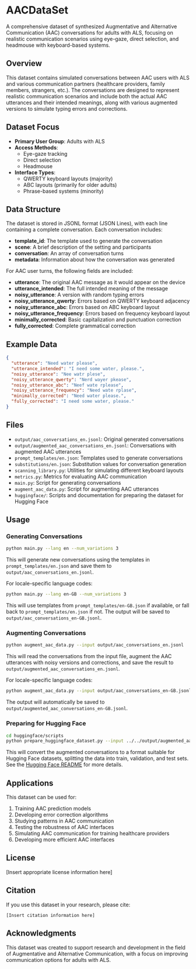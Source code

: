 # AACDataSet

A comprehensive dataset of synthesized Augmentative and Alternative Communication (AAC) conversations for adults with ALS, focusing on realistic communication scenarios using eye-gaze, direct selection, and headmouse with keyboard-based systems.

## Overview

This dataset contains simulated conversations between AAC users with ALS and various communication partners (healthcare providers, family members, strangers, etc.). The conversations are designed to represent realistic communication scenarios and include both the actual AAC utterances and their intended meanings, along with various augmented versions to simulate typing errors and corrections.

## Dataset Focus

- **Primary User Group**: Adults with ALS
- **Access Methods**:
  - Eye-gaze tracking
  - Direct selection
  - Headmouse
- **Interface Types**:
  - QWERTY keyboard layouts (majority)
  - ABC layouts (primarily for older adults)
  - Phrase-based systems (minority)

## Data Structure

The dataset is stored in JSONL format (JSON Lines), with each line containing a complete conversation. Each conversation includes:

- **template_id**: The template used to generate the conversation
- **scene**: A brief description of the setting and participants
- **conversation**: An array of conversation turns
- **metadata**: Information about how the conversation was generated

For AAC user turns, the following fields are included:

- **utterance**: The original AAC message as it would appear on the device
- **utterance_intended**: The full intended meaning of the message
- **noisy_utterance**: A version with random typing errors
- **noisy_utterance_qwerty**: Errors based on QWERTY keyboard adjacency
- **noisy_utterance_abc**: Errors based on ABC keyboard layout
- **noisy_utterance_frequency**: Errors based on frequency keyboard layout
- **minimally_corrected**: Basic capitalization and punctuation correction
- **fully_corrected**: Complete grammatical correction

## Example Data

```json
{
  "utterance": "Need water please",
  "utterance_intended": "I need some water, please.",
  "noisy_utterance": "Nee watr plese",
  "noisy_utterance_qwerty": "Nerd wayer pkease",
  "noisy_utterance_abc": "Neef wate rplease",
  "noisy_utterance_frequency": "Need wate rplase",
  "minimally_corrected": "Need water please.",
  "fully_corrected": "I need some water, please."
}
```

## Files

- `output/aac_conversations_en.jsonl`: Original generated conversations
- `output/augmented_aac_conversations_en.jsonl`: Conversations with augmented AAC utterances
- `prompt_templates/en.json`: Templates used to generate conversations
- `substitutions/en.json`: Substitution values for conversation generation
- `scanning_library.py`: Utilities for simulating different keyboard layouts
- `metrics.py`: Metrics for evaluating AAC communication
- `main.py`: Script for generating conversations
- `augment_aac_data.py`: Script for augmenting AAC utterances
- `huggingface/`: Scripts and documentation for preparing the dataset for Hugging Face

## Usage

### Generating Conversations

```bash
python main.py --lang en --num_variations 3
```

This will generate new conversations using the templates in `prompt_templates/en.json` and save them to `output/aac_conversations_en.jsonl`.

For locale-specific language codes:

```bash
python main.py --lang en-GB --num_variations 3
```

This will use templates from `prompt_templates/en-GB.json` if available, or fall back to `prompt_templates/en.json` if not. The output will be saved to `output/aac_conversations_en-GB.jsonl`.

### Augmenting Conversations

```bash
python augment_aac_data.py --input output/aac_conversations_en.jsonl
```

This will read the conversations from the input file, augment the AAC utterances with noisy versions and corrections, and save the result to `output/augmented_aac_conversations_en.jsonl`.

For locale-specific language codes:

```bash
python augment_aac_data.py --input output/aac_conversations_en-GB.jsonl
```

The output will automatically be saved to `output/augmented_aac_conversations_en-GB.jsonl`.

### Preparing for Hugging Face

```bash
cd huggingface/scripts
python prepare_huggingface_dataset.py --input ../../output/augmented_aac_conversations_en.jsonl --output_dir ../data
```

This will convert the augmented conversations to a format suitable for Hugging Face datasets, splitting the data into train, validation, and test sets. See the [Hugging Face README](huggingface/README.md) for more details.

## Applications

This dataset can be used for:

1. Training AAC prediction models
2. Developing error correction algorithms
3. Studying patterns in AAC communication
4. Testing the robustness of AAC interfaces
5. Simulating AAC communication for training healthcare providers
6. Developing more efficient AAC interfaces

## License

[Insert appropriate license information here]

## Citation

If you use this dataset in your research, please cite:

```
[Insert citation information here]
```

## Acknowledgments

This dataset was created to support research and development in the field of Augmentative and Alternative Communication, with a focus on improving communication options for adults with ALS.
